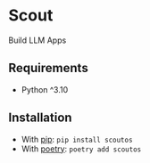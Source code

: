 # Scout

Build LLM Apps

## Requirements

- Python ^3.10

## Installation

- With [pip](https://pip.pypa.io/en/stable/): `pip install scoutos`
- With [poetry](https://python-poetry.org): `poetry add scoutos`
